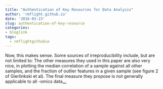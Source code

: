 ```yaml
---
title: "Authentication of Key Resources for Data Analysis"
author: 'rmflight.github.io'
date: '2016-03-23'
slug: authentication-of-key-resource
categories:
- bloglink
tags:
  - rmflightgithubio
---
```


Now, this makes sense. Some sources of irreproducibility include, but are not limited to: The other measures they used in this paper are also very nice, in plotting the median correlation of a sample against all other samples, and the fraction of outlier features in a given sample (see figure 2 of Gierlinkski et al). The final measure they propose is not generally applicable to all -omics data[... <i class="fas fa-external-link-alt"></i>](http://rmflight.github.io/post/authentication-of-key-resources-for-data-analysis/)

